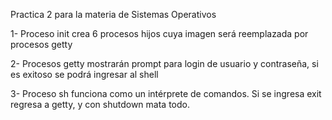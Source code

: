 Practica 2 para la materia de Sistemas Operativos

1- Proceso init crea 6 procesos hijos cuya imagen será reemplazada por procesos getty

2- Procesos getty mostrarán prompt para login de usuario y contraseña, si es exitoso se podrá ingresar al shell

3- Proceso sh funciona como un intérprete de comandos. Si se ingresa exit regresa a getty, y con shutdown mata todo.
